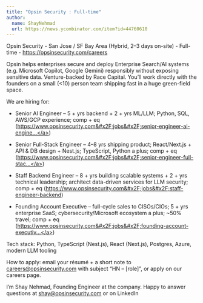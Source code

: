 ```yaml
---
title: "Opsin Security : Full-time"
author:
  name: ShayNehmad
  url: https://news.ycombinator.com/item?id=44760610
---
```

Opsin Security - San Jose &#x2F; SF Bay Area (Hybrid, 2–3 days on-site) - Full-time - <a href="https:&#x2F;&#x2F;opsinsecurity.com&#x2F;careers" rel="nofollow">https:&#x2F;&#x2F;opsinsecurity.com&#x2F;careers</a>

Opsin helps enterprises secure and deploy Enterprise Search&#x2F;AI systems (e.g. Microsoft Copilot, Google Gemini) responsibly without exposing sensitive data. Venture-backed by Race Capital. You’ll work directly with the founders on a small (&lt;10) person team shipping fast in a huge green-field space.

We are hiring for:

- Senior AI Engineer – 5 + yrs backend + 2 + yrs ML&#x2F;LLM; Python, SQL, AWS&#x2F;GCP experience; comp + eq (<a href="https:&#x2F;&#x2F;www.opsinsecurity.com&#x2F;jobs&#x2F;senior-engineer-ai-engineer" rel="nofollow">https:&#x2F;&#x2F;www.opsinsecurity.com&#x2F;jobs&#x2F;senior-engineer-ai-engine...</a>)

- Senior Full-Stack Engineer – 4–8 yrs shipping product; React&#x2F;Next.js + API &amp; DB design + Nest.js; TypeScript, Python a plus; comp + eq (<a href="https:&#x2F;&#x2F;www.opsinsecurity.com&#x2F;jobs&#x2F;senior-engineer-full-stack" rel="nofollow">https:&#x2F;&#x2F;www.opsinsecurity.com&#x2F;jobs&#x2F;senior-engineer-full-stac...</a>)

- Staff Backend Engineer – 8 + yrs building scalable systems + 2 + yrs technical leadership; architect data-driven services for LLM security; comp + eq (<a href="https:&#x2F;&#x2F;www.opsinsecurity.com&#x2F;jobs&#x2F;staff-engineer-backend" rel="nofollow">https:&#x2F;&#x2F;www.opsinsecurity.com&#x2F;jobs&#x2F;staff-engineer-backend</a>)

- Founding Account Executive – full-cycle sales to CISOs&#x2F;CIOs; 5 + yrs enterprise SaaS; cybersecurity&#x2F;Microsoft ecosystem a plus; ~50% travel; comp + eq (<a href="https:&#x2F;&#x2F;www.opsinsecurity.com&#x2F;jobs&#x2F;founding-account-executive" rel="nofollow">https:&#x2F;&#x2F;www.opsinsecurity.com&#x2F;jobs&#x2F;founding-account-executiv...</a>)

Tech stack: Python, TypeScript (Nest.js), React (Next.js), Postgres, Azure, modern LLM tooling

How to apply: email your résumé + a short note to careers@opsinsecurity.com with subject “HN – [role]”, or apply on our careers page.

I’m Shay Nehmad, Founding Engineer at the company. Happy to answer questions at shay@opsinsecurity.com or on LinkedIn
<JobApplication />
